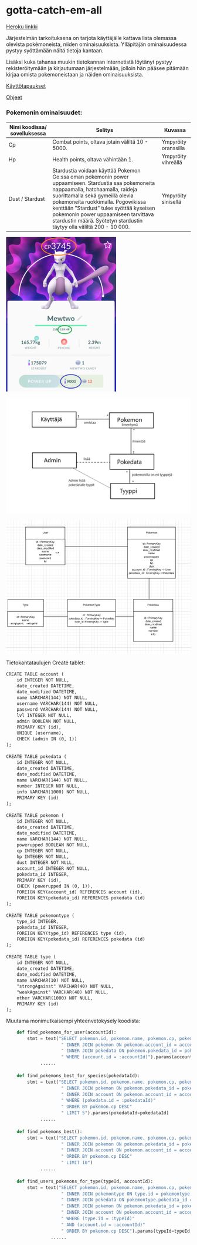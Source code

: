 # gotta-catch-em-all

[Heroku linkki](https://pogowiki.herokuapp.com/ "pogowiki")

Järjestelmän tarkoituksena on tarjota käyttäjälle kattava lista olemassa olevista pokémoneista, niiden ominaisuuksista. Ylläpitäjän ominaisuudessa pystyy syöttämään näitä tietoja kantaan.

Lisäksi kuka tahansa muukin tietokannan internetistä löytänyt pystyy rekisteröitymään ja kirjautumaan järjestelmään, jolloin hän pääsee pitämään kirjaa omista pokemoneistaan ja näiden ominaisuuksista.

[Käyttötapaukset](https://github.com/minkamanki/gotta-catch-em-all/blob/master/documentation/userStoryt.md "Käyttötapaukset")

[Ohjeet](https://github.com/minkamanki/gotta-catch-em-all/blob/master/documentation/Ohjeet.md "Ohjeet")

### Pokemonin ominaisuudet:
|Nimi koodissa/ sovelluksessa|Selitys|Kuvassa|
|-|-|-|
|Cp | Combat points, oltava jotain väliltä 10 - 5000. | Ympyröity oranssilla|
|Hp | Health points, oltava vähintään 1. | Ympyröity vihreällä |
|Dust / Stardust | Stardustia voidaan käyttää Pokemon Go:ssa oman pokemonin power uppaamiseen. Stardustia saa pokemoneita nappaamalla, hatchaamalla, raideja suorittamalla sekä gymeillä olevia pokemoneita ruokkimalla. Pogowikissa kenttään "Stardust" tulee syöttää kyseisen pokemonin power uppaamiseen tarvittava stardustin määrä. Syötetyn stardustin täytyy olla väliltä 200 - 10 000. | Ympyröity sinisellä|

<img src="https://github.com/minkamanki/gotta-catch-em-all/blob/master/documentation/esimerkkipokemon.png" width="300">


![luokkakaavio](https://github.com/minkamanki/gotta-catch-em-all/blob/master/documentation/AlkuviikkojenLuokkakaavio.png)

![tietokantakaavio](https://github.com/minkamanki/gotta-catch-em-all/blob/master/documentation/Loppuviikkojentietokantakaavio.png)

Tietokantataulujen Create tablet:
```sqlite3
CREATE TABLE account (
	id INTEGER NOT NULL, 
	date_created DATETIME, 
	date_modified DATETIME, 
	name VARCHAR(144) NOT NULL, 
	username VARCHAR(144) NOT NULL, 
	password VARCHAR(144) NOT NULL, 
	lvl INTEGER NOT NULL, 
	admin BOOLEAN NOT NULL, 
	PRIMARY KEY (id), 
	UNIQUE (username), 
	CHECK (admin IN (0, 1))
);

CREATE TABLE pokedata (
	id INTEGER NOT NULL, 
	date_created DATETIME, 
	date_modified DATETIME, 
	name VARCHAR(144) NOT NULL, 
	number INTEGER NOT NULL, 
	info VARCHAR(1000) NOT NULL, 
	PRIMARY KEY (id)
);

CREATE TABLE pokemon (
	id INTEGER NOT NULL, 
	date_created DATETIME, 
	date_modified DATETIME, 
	name VARCHAR(144) NOT NULL, 
	powerupped BOOLEAN NOT NULL, 
	cp INTEGER NOT NULL, 
	hp INTEGER NOT NULL, 
	dust INTEGER NOT NULL, 
	account_id INTEGER NOT NULL, 
	pokedata_id INTEGER, 
	PRIMARY KEY (id), 
	CHECK (powerupped IN (0, 1)), 
	FOREIGN KEY(account_id) REFERENCES account (id), 
	FOREIGN KEY(pokedata_id) REFERENCES pokedata (id)
);

CREATE TABLE pokemontype (
	type_id INTEGER, 
	pokedata_id INTEGER, 
	FOREIGN KEY(type_id) REFERENCES type (id), 
	FOREIGN KEY(pokedata_id) REFERENCES pokedata (id)
);

CREATE TABLE type (
	id INTEGER NOT NULL, 
	date_created DATETIME, 
	date_modified DATETIME, 
	name VARCHAR(10) NOT NULL, 
	"strongAgainst" VARCHAR(40) NOT NULL, 
	"weakAgainst" VARCHAR(40) NOT NULL, 
	other VARCHAR(1000) NOT NULL, 
	PRIMARY KEY (id)
);
```
Muutama monimutkaisempi yhteenvetokysely koodista:
```python 
    def find_pokemons_for_user(accountId):
        stmt = text("SELECT pokemon.id, pokemon.name, pokemon.cp, pokemon.hp, pokemon.powerupped, pokedata.name FROM account"
                     " INNER JOIN pokemon ON pokemon.account_id = account.id"
                     " INNER JOIN pokedata ON pokemon.pokedata_id = pokedata.id"
                     " WHERE (account.id = :accountId)").params(accountId=accountId)
		     ......
		     
    def find_pokemons_best_for_species(pokedataId):
        stmt = text("SELECT pokemon.id, pokemon.name, pokemon.cp, pokemon.hp, pokemon.powerupped, account.username FROM pokedata"
                     " INNER JOIN pokemon ON pokemon.pokedata_id = pokedata.id"
                     " INNER JOIN account ON pokemon.account_id = account.id"
                     " WHERE (pokedata.id = :pokedataId)"
                     " ORDER BY pokemon.cp DESC"
                     " LIMIT 5").params(pokedataId=pokedataId)
		     ......
		    
    def find_pokemons_best():
        stmt = text("SELECT pokemon.id, pokemon.name, pokemon.cp, pokemon.hp, pokemon.powerupped, account.username, pokedata.name FROM pokedata"
                     " INNER JOIN pokemon ON pokemon.pokedata_id = pokedata.id"
                     " INNER JOIN account ON pokemon.account_id = account.id"
                     " ORDER BY pokemon.cp DESC"
                     " LIMIT 10")	
		     ......
		     
    def find_users_pokemons_for_type(typeId, accountId):
        stmt = text("SELECT pokemon.id, pokemon.name, pokemon.cp, pokemon.hp, pokemon.powerupped, pokedata.name FROM type"
                     " INNER JOIN pokemontype ON type.id = pokemontype.type_id"
                     " INNER JOIN pokedata ON pokemontype.pokedata_id = pokedata.id"
                     " INNER JOIN pokemon ON pokemon.pokedata_id = pokedata.id"
                     " INNER JOIN account ON pokemon.account_id = account.id"                     
                     " WHERE (type.id = :typeId)"
                     " AND (account.id = :accountId)"
                     " ORDER BY pokemon.cp DESC").params(typeId=typeId, accountId=accountId)
        	     ......	     
		    
```
